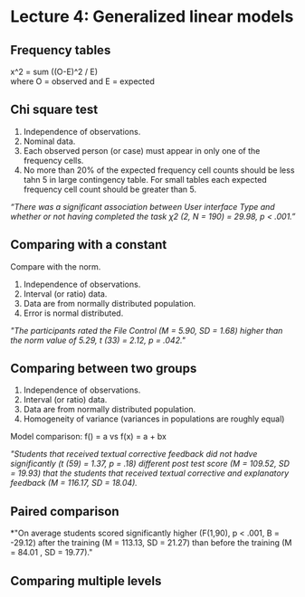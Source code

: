 # Lecture 4: Generalized linear models

## Frequency tables
x^2 = sum ((O-E)^2 / E)  
where O = observed and E = expected

## Chi square test
1. Independence of observations.
2. Nominal data.
3. Each observed person (or case) must appear in only one of the frequency cells.
4. No more than 20% of the expected frequency cell counts should be less tahn 5 in large contingency table. For small tables each expected frequency cell count should be greater than 5.

*“There was a significant association between User interface Type and whether or not having completed the task χ2 (2, N = 190) = 29.98, p < .001.”*

## Comparing with a constant
Compare with the norm.  
1. Independence of observations.
2. Interval (or ratio) data.
3. Data are from normally distributed population.
4. Error is normal distributed.

*"The participants rated the File Control (M = 5.90, SD = 1.68) higher than the norm value of 5.29, t (33) = 2.12, p = .042."*

## Comparing between two groups  
1. Independence of observations.
2. Interval (or ratio) data.
3. Data are from normally distributed population.
4. Homogeneity of variance (variances in populations are roughly equal)

Model comparison: f() = a vs f(x) = a + bx

*"Students that received textual corrective feedback did not hadve significantly (t (59) = 1.37, p = .18) different post test score (M = 109.52, SD = 19.93) that the students that received textual corrective and explanatory feedback (M = 116.17, SD = 18.04).*

## Paired comparison

*"On average students scored significantly higher (F(1,90), p < .001, B = -29.12) after the training (M = 113.13, SD = 21.27) than before the training (M = 84.01 , SD = 19.77)."


## Comparing multiple levels
